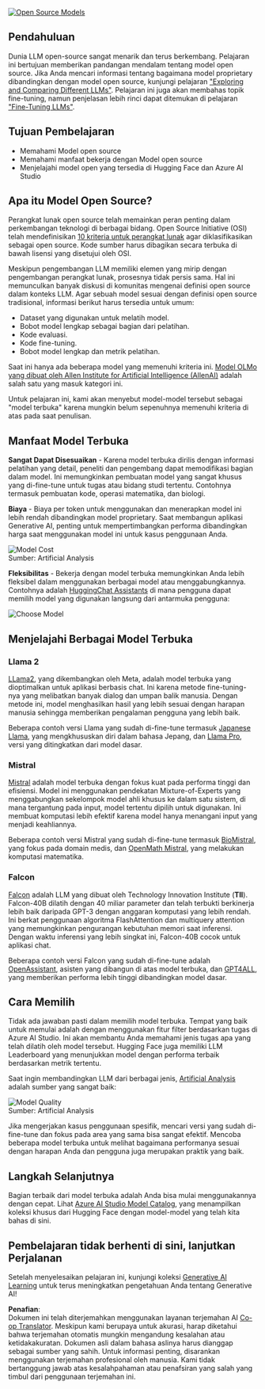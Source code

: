 <!--
CO_OP_TRANSLATOR_METADATA:
{
  "original_hash": "0bba96e53ab841d99db731892a51fab8",
  "translation_date": "2025-07-09T17:12:43+00:00",
  "source_file": "16-open-source-models/README.md",
  "language_code": "id"
}
-->
[![Open Source Models](../../../translated_images/16-lesson-banner.6b56555e8404fda1716382db4832cecbe616ccd764de381f0af6cfd694d05f74.id.png)](https://aka.ms/gen-ai-lesson16-gh?WT.mc_id=academic-105485-koreyst)

## Pendahuluan

Dunia LLM open-source sangat menarik dan terus berkembang. Pelajaran ini bertujuan memberikan pandangan mendalam tentang model open source. Jika Anda mencari informasi tentang bagaimana model proprietary dibandingkan dengan model open source, kunjungi pelajaran ["Exploring and Comparing Different LLMs"](../02-exploring-and-comparing-different-llms/README.md?WT.mc_id=academic-105485-koreyst). Pelajaran ini juga akan membahas topik fine-tuning, namun penjelasan lebih rinci dapat ditemukan di pelajaran ["Fine-Tuning LLMs"](../18-fine-tuning/README.md?WT.mc_id=academic-105485-koreyst).

## Tujuan Pembelajaran

- Memahami Model open source  
- Memahami manfaat bekerja dengan Model open source  
- Menjelajahi model open yang tersedia di Hugging Face dan Azure AI Studio  

## Apa itu Model Open Source?

Perangkat lunak open source telah memainkan peran penting dalam perkembangan teknologi di berbagai bidang. Open Source Initiative (OSI) telah mendefinisikan [10 kriteria untuk perangkat lunak](https://web.archive.org/web/20241126001143/https://opensource.org/osd?WT.mc_id=academic-105485-koreyst) agar diklasifikasikan sebagai open source. Kode sumber harus dibagikan secara terbuka di bawah lisensi yang disetujui oleh OSI.

Meskipun pengembangan LLM memiliki elemen yang mirip dengan pengembangan perangkat lunak, prosesnya tidak persis sama. Hal ini memunculkan banyak diskusi di komunitas mengenai definisi open source dalam konteks LLM. Agar sebuah model sesuai dengan definisi open source tradisional, informasi berikut harus tersedia untuk umum:

- Dataset yang digunakan untuk melatih model.  
- Bobot model lengkap sebagai bagian dari pelatihan.  
- Kode evaluasi.  
- Kode fine-tuning.  
- Bobot model lengkap dan metrik pelatihan.  

Saat ini hanya ada beberapa model yang memenuhi kriteria ini. [Model OLMo yang dibuat oleh Allen Institute for Artificial Intelligence (AllenAI)](https://huggingface.co/allenai/OLMo-7B?WT.mc_id=academic-105485-koreyst) adalah salah satu yang masuk kategori ini.

Untuk pelajaran ini, kami akan menyebut model-model tersebut sebagai "model terbuka" karena mungkin belum sepenuhnya memenuhi kriteria di atas pada saat penulisan.

## Manfaat Model Terbuka

**Sangat Dapat Disesuaikan** - Karena model terbuka dirilis dengan informasi pelatihan yang detail, peneliti dan pengembang dapat memodifikasi bagian dalam model. Ini memungkinkan pembuatan model yang sangat khusus yang di-fine-tune untuk tugas atau bidang studi tertentu. Contohnya termasuk pembuatan kode, operasi matematika, dan biologi.

**Biaya** - Biaya per token untuk menggunakan dan menerapkan model ini lebih rendah dibandingkan model proprietary. Saat membangun aplikasi Generative AI, penting untuk mempertimbangkan performa dibandingkan harga saat menggunakan model ini untuk kasus penggunaan Anda.

![Model Cost](../../../translated_images/model-price.3f5a3e4d32ae00b465325159e1f4ebe7b5861e95117518c6bfc37fe842950687.id.png)  
Sumber: Artificial Analysis

**Fleksibilitas** - Bekerja dengan model terbuka memungkinkan Anda lebih fleksibel dalam menggunakan berbagai model atau menggabungkannya. Contohnya adalah [HuggingChat Assistants](https://huggingface.co/chat?WT.mc_id=academic-105485-koreyst) di mana pengguna dapat memilih model yang digunakan langsung dari antarmuka pengguna:

![Choose Model](../../../translated_images/choose-model.f095d15bbac922141591fd4fac586dc8d25e69b42abf305d441b84c238e293f2.id.png)

## Menjelajahi Berbagai Model Terbuka

### Llama 2

[LLama2](https://huggingface.co/meta-llama?WT.mc_id=academic-105485-koreyst), yang dikembangkan oleh Meta, adalah model terbuka yang dioptimalkan untuk aplikasi berbasis chat. Ini karena metode fine-tuning-nya yang melibatkan banyak dialog dan umpan balik manusia. Dengan metode ini, model menghasilkan hasil yang lebih sesuai dengan harapan manusia sehingga memberikan pengalaman pengguna yang lebih baik.

Beberapa contoh versi Llama yang sudah di-fine-tune termasuk [Japanese Llama](https://huggingface.co/elyza/ELYZA-japanese-Llama-2-7b?WT.mc_id=academic-105485-koreyst), yang mengkhususkan diri dalam bahasa Jepang, dan [Llama Pro](https://huggingface.co/TencentARC/LLaMA-Pro-8B?WT.mc_id=academic-105485-koreyst), versi yang ditingkatkan dari model dasar.

### Mistral

[Mistral](https://huggingface.co/mistralai?WT.mc_id=academic-105485-koreyst) adalah model terbuka dengan fokus kuat pada performa tinggi dan efisiensi. Model ini menggunakan pendekatan Mixture-of-Experts yang menggabungkan sekelompok model ahli khusus ke dalam satu sistem, di mana tergantung pada input, model tertentu dipilih untuk digunakan. Ini membuat komputasi lebih efektif karena model hanya menangani input yang menjadi keahliannya.

Beberapa contoh versi Mistral yang sudah di-fine-tune termasuk [BioMistral](https://huggingface.co/BioMistral/BioMistral-7B?text=Mon+nom+est+Thomas+et+mon+principal?WT.mc_id=academic-105485-koreyst), yang fokus pada domain medis, dan [OpenMath Mistral](https://huggingface.co/nvidia/OpenMath-Mistral-7B-v0.1-hf?WT.mc_id=academic-105485-koreyst), yang melakukan komputasi matematika.

### Falcon

[Falcon](https://huggingface.co/tiiuae?WT.mc_id=academic-105485-koreyst) adalah LLM yang dibuat oleh Technology Innovation Institute (**TII**). Falcon-40B dilatih dengan 40 miliar parameter dan telah terbukti berkinerja lebih baik daripada GPT-3 dengan anggaran komputasi yang lebih rendah. Ini berkat penggunaan algoritma FlashAttention dan multiquery attention yang memungkinkan pengurangan kebutuhan memori saat inferensi. Dengan waktu inferensi yang lebih singkat ini, Falcon-40B cocok untuk aplikasi chat.

Beberapa contoh versi Falcon yang sudah di-fine-tune adalah [OpenAssistant](https://huggingface.co/OpenAssistant/falcon-40b-sft-top1-560?WT.mc_id=academic-105485-koreyst), asisten yang dibangun di atas model terbuka, dan [GPT4ALL](https://huggingface.co/nomic-ai/gpt4all-falcon?WT.mc_id=academic-105485-koreyst), yang memberikan performa lebih tinggi dibandingkan model dasar.

## Cara Memilih

Tidak ada jawaban pasti dalam memilih model terbuka. Tempat yang baik untuk memulai adalah dengan menggunakan fitur filter berdasarkan tugas di Azure AI Studio. Ini akan membantu Anda memahami jenis tugas apa yang telah dilatih oleh model tersebut. Hugging Face juga memiliki LLM Leaderboard yang menunjukkan model dengan performa terbaik berdasarkan metrik tertentu.

Saat ingin membandingkan LLM dari berbagai jenis, [Artificial Analysis](https://artificialanalysis.ai/?WT.mc_id=academic-105485-koreyst) adalah sumber yang sangat baik:

![Model Quality](../../../translated_images/model-quality.aaae1c22e00f7ee1cd9dc186c611ac6ca6627eabd19e5364dce9e216d25ae8a5.id.png)  
Sumber: Artificial Analysis

Jika mengerjakan kasus penggunaan spesifik, mencari versi yang sudah di-fine-tune dan fokus pada area yang sama bisa sangat efektif. Mencoba beberapa model terbuka untuk melihat bagaimana performanya sesuai dengan harapan Anda dan pengguna juga merupakan praktik yang baik.

## Langkah Selanjutnya

Bagian terbaik dari model terbuka adalah Anda bisa mulai menggunakannya dengan cepat. Lihat [Azure AI Studio Model Catalog](https://ai.azure.com?WT.mc_id=academic-105485-koreyst), yang menampilkan koleksi khusus dari Hugging Face dengan model-model yang telah kita bahas di sini.

## Pembelajaran tidak berhenti di sini, lanjutkan Perjalanan

Setelah menyelesaikan pelajaran ini, kunjungi koleksi [Generative AI Learning](https://aka.ms/genai-collection?WT.mc_id=academic-105485-koreyst) untuk terus meningkatkan pengetahuan Anda tentang Generative AI!

**Penafian**:  
Dokumen ini telah diterjemahkan menggunakan layanan terjemahan AI [Co-op Translator](https://github.com/Azure/co-op-translator). Meskipun kami berupaya untuk akurasi, harap diketahui bahwa terjemahan otomatis mungkin mengandung kesalahan atau ketidakakuratan. Dokumen asli dalam bahasa aslinya harus dianggap sebagai sumber yang sahih. Untuk informasi penting, disarankan menggunakan terjemahan profesional oleh manusia. Kami tidak bertanggung jawab atas kesalahpahaman atau penafsiran yang salah yang timbul dari penggunaan terjemahan ini.